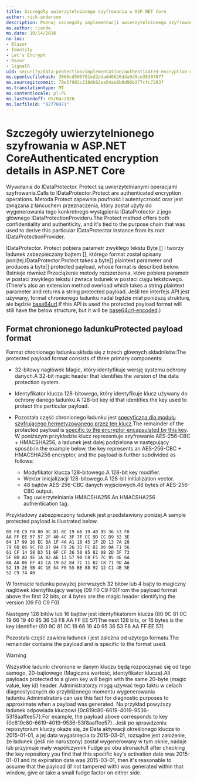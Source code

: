 ```yaml
---
title: Szczegóły uwierzytelnionego szyfrowania w ASP.NET Core
author: rick-anderson
description: Poznaj szczegóły implementacji uwierzytelnionego szyfrowania ASP.NET Core ochrony danych.
ms.author: riande
ms.date: 10/14/2016
no-loc:
- Blazor
- Identity
- Let's Encrypt
- Razor
- SignalR
uid: security/data-protection/implementation/authenticated-encryption-details
ms.openlocfilehash: 3066cd505781ed2ddad46626dda9d9ce35307877
ms.sourcegitcommit: 70e5f982c218db82aa54aa8b8d96b377cfc7283f
ms.translationtype: MT
ms.contentlocale: pl-PL
ms.lasthandoff: 05/04/2020
ms.locfileid: "82776971"
---
```

# <a name="authenticated-encryption-details-in-aspnet-core"></a><span data-ttu-id="709d9-103">Szczegóły uwierzytelnionego szyfrowania w ASP.NET Core</span><span class="sxs-lookup"><span data-stu-id="709d9-103">Authenticated encryption details in ASP.NET Core</span></span>

<a name="data-protection-implementation-authenticated-encryption-details"></a>

<span data-ttu-id="709d9-104">Wywołania do IDataProtector. Protect są uwierzytelnianymi operacjami szyfrowania.</span><span class="sxs-lookup"><span data-stu-id="709d9-104">Calls to IDataProtector.Protect are authenticated encryption operations.</span></span> <span data-ttu-id="709d9-105">Metoda Protect zapewnia poufność i autentyczność oraz jest związana z łańcuchem przeznaczenia, który został użyty do wygenerowania tego konkretnego wystąpienia IDataProtector z jego głównego IDataProtectionProvideru.</span><span class="sxs-lookup"><span data-stu-id="709d9-105">The Protect method offers both confidentiality and authenticity, and it's tied to the purpose chain that was used to derive this particular IDataProtector instance from its root IDataProtectionProvider.</span></span>

<span data-ttu-id="709d9-106">IDataProtector. Protect pobiera parametr zwykłego tekstu Byte [] i tworzy ładunek zabezpieczony bajtem [], którego format został opisany poniżej.</span><span class="sxs-lookup"><span data-stu-id="709d9-106">IDataProtector.Protect takes a byte[] plaintext parameter and produces a byte[] protected payload, whose format is described below.</span></span> <span data-ttu-id="709d9-107">(Istnieje również Przeciążenie metody rozszerzenia, które pobiera parametr w postaci zwykłego tekstu i zwraca ładunek w postaci ciągu tekstowego.</span><span class="sxs-lookup"><span data-stu-id="709d9-107">(There's also an extension method overload which takes a string plaintext parameter and returns a string protected payload.</span></span> <span data-ttu-id="709d9-108">Jeśli ten interfejs API jest używany, format chronionego ładunku nadal będzie miał poniższą strukturę, ale będzie [base64url](https://tools.ietf.org/html/rfc4648#section-5).</span><span class="sxs-lookup"><span data-stu-id="709d9-108">If this API is used the protected payload format will still have the below structure, but it will be [base64url-encoded](https://tools.ietf.org/html/rfc4648#section-5).)</span></span>

## <a name="protected-payload-format"></a><span data-ttu-id="709d9-109">Format chronionego ładunku</span><span class="sxs-lookup"><span data-stu-id="709d9-109">Protected payload format</span></span>

<span data-ttu-id="709d9-110">Format chronionego ładunku składa się z trzech głównych składników:</span><span class="sxs-lookup"><span data-stu-id="709d9-110">The protected payload format consists of three primary components:</span></span>

* <span data-ttu-id="709d9-111">32-bitowy nagłówek Magic, który identyfikuje wersję systemu ochrony danych.</span><span class="sxs-lookup"><span data-stu-id="709d9-111">A 32-bit magic header that identifies the version of the data protection system.</span></span>

* <span data-ttu-id="709d9-112">Identyfikator klucza 128-bitowego, który identyfikuje klucz używany do ochrony danego ładunku.</span><span class="sxs-lookup"><span data-stu-id="709d9-112">A 128-bit key id that identifies the key used to protect this particular payload.</span></span>

* <span data-ttu-id="709d9-113">Pozostała część chronionego ładunku jest [specyficzna dla modułu szyfrującego hermetyzowanego przez ten klucz](xref:security/data-protection/implementation/subkeyderivation#data-protection-implementation-subkey-derivation).</span><span class="sxs-lookup"><span data-stu-id="709d9-113">The remainder of the protected payload is [specific to the encryptor encapsulated by this key](xref:security/data-protection/implementation/subkeyderivation#data-protection-implementation-subkey-derivation).</span></span> <span data-ttu-id="709d9-114">W poniższym przykładzie klucz reprezentuje szyfrowanie AES-256-CBC + HMACSHA256, a ładunek jest dalej podzielona w następujący sposób:</span><span class="sxs-lookup"><span data-stu-id="709d9-114">In the example below, the key represents an AES-256-CBC + HMACSHA256 encryptor, and the payload is further subdivided as follows:</span></span>
  * <span data-ttu-id="709d9-115">Modyfikator klucza 128-bitowego.</span><span class="sxs-lookup"><span data-stu-id="709d9-115">A 128-bit key modifier.</span></span>
  * <span data-ttu-id="709d9-116">Wektor inicjalizacji 128-bitowego.</span><span class="sxs-lookup"><span data-stu-id="709d9-116">A 128-bit initialization vector.</span></span>
  * <span data-ttu-id="709d9-117">48 bajtów AES-256-CBC danych wyjściowych.</span><span class="sxs-lookup"><span data-stu-id="709d9-117">48 bytes of AES-256-CBC output.</span></span>
  * <span data-ttu-id="709d9-118">Tag uwierzytelniania HMACSHA256.</span><span class="sxs-lookup"><span data-stu-id="709d9-118">An HMACSHA256 authentication tag.</span></span>

<span data-ttu-id="709d9-119">Przykładowy zabezpieczony ładunek jest przedstawiony poniżej.</span><span class="sxs-lookup"><span data-stu-id="709d9-119">A sample protected payload is illustrated below.</span></span>

```
09 F0 C9 F0 80 9C 81 0C 19 66 19 40 95 36 53 F8
AA FF EE 57 57 2F 40 4C 3F 7F CC 9D CC D9 32 3E
84 17 99 16 EC BA 1F 4A A1 18 45 1F 2D 13 7A 28
79 6B 86 9C F8 B7 84 F9 26 31 FC B1 86 0A F1 56
61 CF 14 58 D3 51 6F CF 36 50 85 82 08 2D 3F 73
5F B0 AD 9E 1A B2 AE 13 57 90 C8 F5 7C 95 4E 6A
8A AA 06 EF 43 CA 19 62 84 7C 11 B2 C8 71 9D AA
52 19 2E 5B 4C 1E 54 F0 55 BE 88 92 12 C1 4B 5E
52 C9 74 A0
```

<span data-ttu-id="709d9-120">W formacie ładunku powyżej pierwszych 32 bitów lub 4 bajty to magiczny nagłówek identyfikujący wersję (09 F0 C9 F0)</span><span class="sxs-lookup"><span data-stu-id="709d9-120">From the payload format above the first 32 bits, or 4 bytes are the magic header identifying the version (09 F0 C9 F0)</span></span>

<span data-ttu-id="709d9-121">Następny 128 bitów lub 16 bajtów jest identyfikatorem klucza (80 9C 81 0C 19 66 19 40 95 36 53 F8 AA FF EE 57)</span><span class="sxs-lookup"><span data-stu-id="709d9-121">The next 128 bits, or 16 bytes is the key identifier (80 9C 81 0C 19 66 19 40 95 36 53 F8 AA FF EE 57)</span></span>

<span data-ttu-id="709d9-122">Pozostała część zawiera ładunek i jest zależna od użytego formatu.</span><span class="sxs-lookup"><span data-stu-id="709d9-122">The remainder contains the payload and is specific to the format used.</span></span>

> [!WARNING]
> <span data-ttu-id="709d9-123">Wszystkie ładunki chronione w danym kluczu będą rozpoczynać się od tego samego, 20-bajtowego (Magiczna wartość, identyfikator klucza).</span><span class="sxs-lookup"><span data-stu-id="709d9-123">All payloads protected to a given key will begin with the same 20-byte (magic value, key id) header.</span></span> <span data-ttu-id="709d9-124">Administratorzy mogą używać tego faktu w celach diagnostycznych do przybliżonego momentu wygenerowania ładunku.</span><span class="sxs-lookup"><span data-stu-id="709d9-124">Administrators can use this fact for diagnostic purposes to approximate when a payload was generated.</span></span> <span data-ttu-id="709d9-125">Na przykład powyższy ładunek odpowiada kluczowi {0c819c80-6619-4019-9536-53f8aaffee57}.</span><span class="sxs-lookup"><span data-stu-id="709d9-125">For example, the payload above corresponds to key {0c819c80-6619-4019-9536-53f8aaffee57}.</span></span> <span data-ttu-id="709d9-126">Jeśli po sprawdzeniu repozytorium kluczy okaże się, że Data aktywacji określonego klucza to 2015-01-01, a jej data wygaśnięcia to 2015-03-01, rozsądne jest założenie, że ładunek (jeśli nie naruszony) został wygenerowany w tym oknie, nadaje lub przyjmuje mały współczynnik Fudge po obu stronach.</span><span class="sxs-lookup"><span data-stu-id="709d9-126">If after checking the key repository you find that this specific key's activation date was 2015-01-01 and its expiration date was 2015-03-01, then it's reasonable to assume that the payload (if not tampered with) was generated within that window, give or take a small fudge factor on either side.</span></span>
